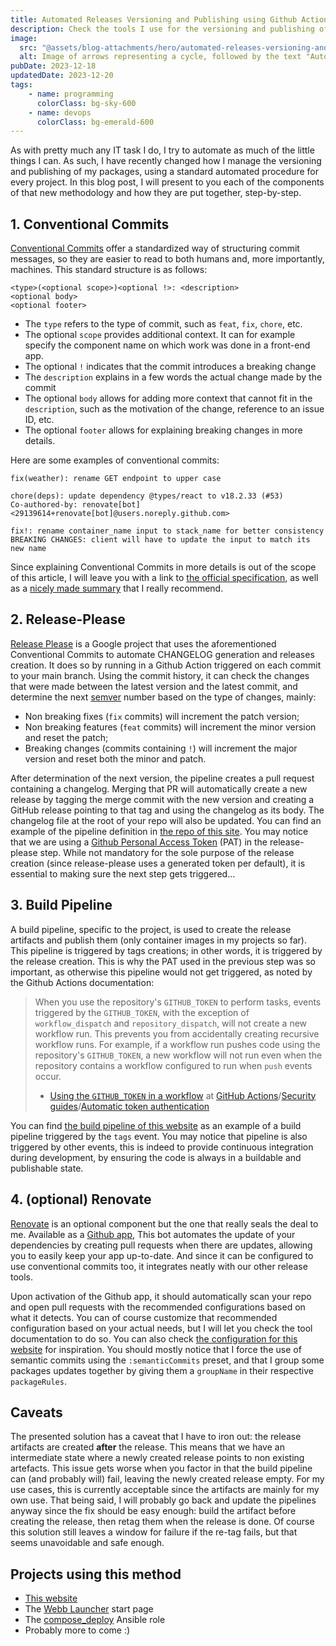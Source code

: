 ```yaml
---
title: Automated Releases Versioning and Publishing using Github Actions, Conventional Commits, Release-Please and Renovate
description: Check the tools I use for the versioning and publishing of my releases
image:
  src: "@assets/blog-attachments/hero/automated-releases-versioning-and-publishing.png"
  alt: Image of arrows representing a cycle, followed by the text "Automated Releases Versioning and Publishing".
pubDate: 2023-12-18
updatedDate: 2023-12-20
tags:
    - name: programming
      colorClass: bg-sky-600
    - name: devops
      colorClass: bg-emerald-600
---
```

As with pretty much any IT task I do, I try to automate as much of the little things I can. As such, I have recently changed how I manage the versioning and publishing of my packages, using a standard automated procedure for every project. In this blog post, I will present to you each of the components of that new methodology and how they are put together, step-by-step.

## 1. Conventional Commits

[Conventional Commits](https://www.conventionalcommits.org/en/v1.0.0/) offer a standardized way of structuring commit messages, so they are easier to read to both humans and, more importantly, machines. This standard structure is as follows:

```plaintext
<type>(<optional scope>)<optional !>: <description>
<optional body>
<optional footer>
```

- The `type` refers to the type of commit, such as `feat`, `fix`, `chore`, etc.
- The optional `scope` provides additional context. It can for example specify the component name on which work was done in a front-end app.
- The optional `!` indicates that the commit introduces a breaking change
- The `description` explains in a few words the actual change made by the commit
- The optional `body` allows for adding more context that cannot fit in the `description`, such as the motivation of the change, reference to an issue ID, etc.
- The optional `footer` allows for explaining breaking changes in more details.

Here are some examples of conventional commits:

```plaintext
fix(weather): rename GET endpoint to upper case
```

```plaintext
chore(deps): update dependency @types/react to v18.2.33 (#53)
Co-authored-by: renovate[bot] <29139614+renovate[bot]@users.noreply.github.com>
```

```plaintext
fix!: rename container_name input to stack_name for better consistency
BREAKING CHANGES: client will have to update the input to match its new name
```

Since explaining Conventional Commits in more details is out of the scope of this article, I will leave you with a link to [the official specification](https://www.conventionalcommits.org/en/v1.0.0/), as well as a [nicely made summary](https://gist.github.com/qoomon/5dfcdf8eec66a051ecd85625518cfd13) that I really recommend.

## 2. Release-Please

[Release Please](https://github.com/googleapis/release-please) is a Google project that uses the aforementioned Conventional Commits to automate CHANGELOG generation and releases creation. It does so by running in a Github Action triggered on each commit to your main branch. Using the commit history, it can check the changes that were made between the latest version and the latest commit, and determine the next [semver](https://semver.org/) number based on the type of changes, mainly:

- Non breaking fixes (`fix` commits) will increment the patch version;
- Non breaking features (`feat` commits) will increment the minor version and reset the patch;
- Breaking changes (commits containing `!`) will increment the major version and reset both the minor and patch.

After determination of the next version, the pipeline creates a pull request containing a changelog. Merging that PR will automatically create a new release by tagging the merge commit with the new version and creating a GitHub release pointing to that tag and using the changelog as its body. The changelog file at the root of your repo will also be updated.
You can find an example of the pipeline definition in [the repo of this site](https://github.com/snyssen/personal-website/blob/main/.github/workflows/release-please.yml).  You may notice that we are using a [Github Personal Access Token](https://docs.github.com/en/authentication/keeping-your-account-and-data-secure/managing-your-personal-access-tokens) (PAT) in the release-please step. While not mandatory for the sole purpose of the release creation (since release-please uses a generated token per default), it is essential to making sure the next step gets triggered...

## 3. Build Pipeline

A build pipeline, specific to the project, is used to create the release artifacts and publish them (only container images in my projects so far). This pipeline is triggered by tags creations; in other words, it is triggered by the release creation. This is why the PAT used in the previous step was so important, as otherwise this pipeline would not get triggered, as noted by the Github Actions documentation:

> When you use the repository's `GITHUB_TOKEN` to perform tasks, events triggered by the `GITHUB_TOKEN`, with the exception of `workflow_dispatch` and `repository_dispatch`, will not create a new workflow run. This prevents you from accidentally creating recursive workflow runs. For example, if a workflow run pushes code using the repository's `GITHUB_TOKEN`, a new workflow will not run even when the repository contains a workflow configured to run when `push` events occur.
> - [Using the `GITHUB_TOKEN` in a workflow](https://docs.github.com/en/actions/security-guides/automatic-token-authentication#using-the-github_token-in-a-workflow) at [GitHub Actions](https://docs.github.com/en/actions "GitHub Actions")/[Security guides](https://docs.github.com/en/actions/security-guides "Security guides")/[Automatic token authentication](https://docs.github.com/en/actions/security-guides/automatic-token-authentication)

You can find [the build pipeline of this website](https://github.com/snyssen/personal-website/blob/main/.github/workflows/docker-publish.yml) as an example of a build pipeline triggered by the `tags` event. You may notice that pipeline is also triggered by other events, this is indeed to provide continuous integration during development, by ensuring the code is always in a buildable and publishable state.

## 4. (optional) Renovate

[Renovate](https://github.com/renovatebot/renovate) is an optional component but the one that really seals the deal to me. Available as a [Github app](https://github.com/apps/renovate), This bot automates the update of your dependencies by creating pull requests when there are updates, allowing you to easily keep your app up-to-date. And since it can be configured to use conventional commits too, it integrates neatly with our other release tools.

Upon activation of the Github app, it should automatically scan your repo and open pull requests with the recommended configurations based on what it detects. You can of course customize that recommended configuration based on your actual needs, but I will let you check the tool documentation to do so. You can also check [the configuration for this website](https://github.com/snyssen/personal-website/blob/main/renovate.json) for inspiration. You should mostly notice that I force the use of semantic commits using the `:semanticCommits` preset, and that I group some packages updates together by giving them a `groupName` in their respective `packageRules`.

## Caveats

The presented solution has a caveat that I have to iron out: the release artifacts are created **after** the release.  This means that we have an intermediate state where a newly created release points to non existing artefacts. This issue gets worse when you factor in that the build pipeline can (and probably will) fail, leaving the newly created release empty. For my use cases, this is currently acceptable since the artifacts are mainly for my own use. That being said, I will probably go back and update the pipelines anyway since the fix should be easy enough: build the artifact before creating the release, then retag them when the release is done. Of course this solution still leaves a window for failure if the re-tag fails, but that seems unavoidable and safe enough.

## Projects using this method

- [This website](https://github.com/snyssen/personal-website)
- The [Webb Launcher](https://github.com/snyssen/webb-launcher) start page
- The [compose_deploy](https://github.com/snyssen/ansible_role_compose_deploy) Ansible role
- Probably more to come :)
